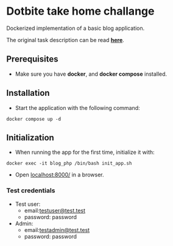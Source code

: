# Dotbite take home challange

Dockerized implementation of a basic blog application.

The original task description can be read **[here]( https://gitlab.timebite.eu/rec-challenges/take-home-challenge-bertold-krausz/-/blob/master/description.md "here.")**.
## Prerequisites
- Make sure you have **docker**, and **docker compose** installed.

## Installation
-  Start the application with the following command: 

```docker compose up -d```

## Initialization
-  When running the app for the first time, initialize it with:

```docker exec -it blog_php /bin/bash init_app.sh```

-  Open [ localhost:8000/]( localhost:8000/ " localhost:8000/") in a browser.

### Test credentials
- Test user:
    -  email:testuser@test.test
    -  password: password
- Admin:
    -  email:testadmin@test.test
    -  password: password


